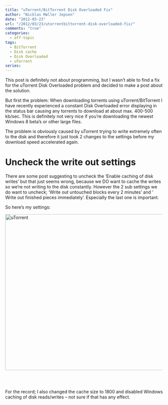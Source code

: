 ```yaml
---
title: "uTorrent/BitTorrent Disk Overloaded Fix"
author: "Nicklas Møller Jepsen"
date: "2012-03-23"
url: "/2012/03/23/utorrentbittorrent-disk-overloaded-fix/"
comments: "true"
categories:
  - off-topic
tags:
  - BitTorrent
  - Disk cache
  - Disk Overloaded
  - uTorrent
series:
---
```

This post is definitely not about programming, but I wasn’t able to find a fix for the uTorrent Disk Overloaded problem and decided to make a post about the solution.

<!--more-->

But first the problem: When downloading torrents using uTorrent/BitTorrent I have recently experienced a constant Disk Overloaded error displaying in the status bar causing any torrents to download at about max. 400-500 kb/sec. This is definitely not very nice if you’re downloading the newest Windows 8 beta’s or other large files.

The problem is obviously caused by uTorrent trying to write extremely often to the disk and therefore it just took 2 changes to the settings before my download speed accelerated again.

# 

#  Uncheck the write out settings

There are some post suggesting to uncheck the ‘Enable caching of disk writes’ but that just seems wrong, because we DO want to cache the writes so we’re not writing to the disk constantly. However the 2 sub settings we do want to uncheck; ‘Write out untouched blocks every 2 minutes’ and ‘ Write out finished pieces immediately’. Especially the last one is important.

So here’s my settings:

[<img style="background-image: none; border-bottom: 0px; border-left: 0px; padding-left: 0px; padding-right: 0px; display: inline; border-top: 0px; border-right: 0px; padding-top: 0px" title="uTorrent" border="0" alt="uTorrent" src="http://systemout.net/wp-content/uploads/2012/03/uTorrent_thumb.png" width="669" height="498" />][1]&nbsp;

<script async src="//pagead2.googlesyndication.com/pagead/js/adsbygoogle.js"></script>
<!-- links1 -->
<ins class="adsbygoogle"
     style="display:inline-block;width:728px;height:15px"
     data-ad-client="ca-pub-5807169669170468"
     data-ad-slot="6444119354"></ins>
<script>
(adsbygoogle = window.adsbygoogle || []).push({});
</script>

For the record; I also changed the cache size to 1800 and disabled Windows caching of disk reads/writes – not sure if that has any effect.



<div style="font-size:0px;height:0px;line-height:0px;margin:0;padding:0;clear:both">
</div>

 [1]: http://systemout.net/wp-content/uploads/2012/03/uTorrent.png